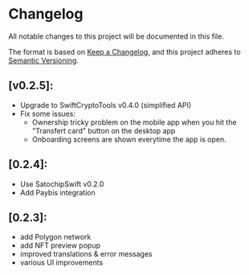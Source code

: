 # Changelog

All notable changes to this project will be documented in this file.

The format is based on [Keep a Changelog](https://keepachangelog.com/en/1.0.0/),
and this project adheres to [Semantic Versioning](https://semver.org/spec/v2.0.0.html).

## [v0.2.5]:

- Upgrade to SwiftCryptoTools v0.4.0 (simplified API)
- Fix some issues:
    - Ownership tricky problem on the mobile app when you hit the "Transfert card" button on the desktop app
    - Onboarding screens are shown everytime the app is open.

## [0.2.4]:

- Use SatochipSwift v0.2.0
- Add Paybis integration

## [0.2.3]:

- add Polygon network
- add NFT preview popup
- improved translations & error messages
- various UI improvements
